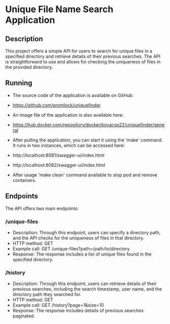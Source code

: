 # Unique File Name Search Application

## Description
This project offers a simple API for users to search for unique files in a specified directory and retrieve details of their previous searches. The API is straightforward to use and allows for checking the uniqueness of files in the provided directory.

## Running

- The source code of the application is available on GitHub:
- https://github.com/promlock/uniquefinder

- An image file of the application is also available here:
- https://hub.docker.com/repository/docker/kovacsp22/uniquefinder/general

- After pulling the application, you can start it using the 'make' command. It runs in two instances, which can be accessed here:
- http://localhost:8081/swagger-ui/index.html
- http://localhost:8082/swagger-ui/index.html

- After usage 'make clean' command available to stop pod and remove containers.


## Endpoints

The API offers two main endpoints:

### /unique-files
- Description: Through this endpoint, users can specify a directory path, and the API checks for the uniqueness of files in that directory.
- HTTP method: GET
- Example call: GET /unique-files?path=/path/to/directory
- Response: The response includes a list of unique files found in the specified directory.

### /history
- Description: Through this endpoint, users can retrieve details of their previous searches, including the search timestamp, user name, and the directory path they searched for.
- HTTP method: GET
- Example call: GET /history?page=1&size=10
- Response: The response includes details of previous searches paginated.
